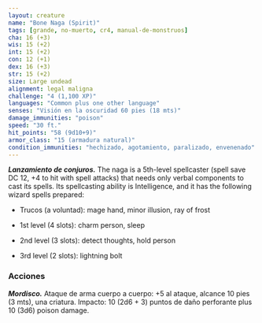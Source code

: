```yaml
---
layout: creature
name: "Bone Naga (Spirit)"
tags: [grande, no-muerto, cr4, manual-de-monstruos]
cha: 16 (+3)
wis: 15 (+2)
int: 15 (+2)
con: 12 (+1)
dex: 16 (+3)
str: 15 (+2)
size: Large undead
alignment: legal maligna
challenge: "4 (1,100 XP)"
languages: "Common plus one other language"
senses: "Visión en la oscuridad 60 pies (18 mts)"
damage_immunities: "poison"
speed: "30 ft."
hit_points: "58 (9d10+9)"
armor_class: "15 (armadura natural)"
condition_immunities: "hechizado, agotamiento, paralizado, envenenado"
---
```


***Lanzamiento de conjuros.*** The naga is a 5th-level spellcaster (spell save DC 12, +4 to hit with spell attacks) that needs only verbal components to cast its spells. Its spellcasting ability is Intelligence, and it has the following wizard spells prepared:

* Trucos (a voluntad): mage hand, minor illusion, ray of frost

* 1st level (4 slots): charm person, sleep

* 2nd level (3 slots): detect thoughts, hold person

* 3rd level (2 slots): lightning bolt

### Acciones

***Mordisco.*** Ataque de arma cuerpo a cuerpo: +5 al ataque, alcance 10 pies (3 mts), una criatura. Impacto: 10 (2d6 + 3) puntos de daño perforante plus 10 (3d6) poison damage.
